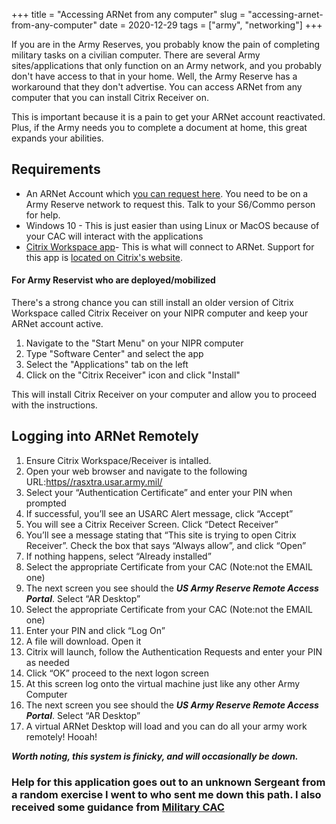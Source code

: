 +++
title = "Accessing ARNet from any computer"
slug = "accessing-arnet-from-any-computer"
date = 2020-12-29
tags = ["army", "networking"]
+++

If you are in the Army Reserves, you probably know the pain of completing military tasks on a civilian computer. There are several Army sites/applications that only function on an Army network, and you probably don't have access to that in your home. Well, the Army Reserve has a workaround that they don't advertise. You can access ARNet from any computer that you can install Citrix Receiver on.

This is important because it is a pain to get your ARNet account reactivated. Plus, if the Army needs you to complete a document at home, this great expands your abilities.

## Requirements

- An ARNet Account which [you can request here](https//aramp.usar.army.mil/). You need to be on a Army Reserve network to request this. Talk to your S6/Commo person for help.
- Windows 10 - This is just easier than using Linux or MacOS because of your CAC will interact with the applications
- [Citrix Workspace app](https//www.citrix.com/content/citrix/en_us/downloads/workspace-app/windows/workspace-app-for-windows-latest.html)- This is what will connect to ARNet. Support for this app is [located on Citrix's website](https//www.citrix.com/products/receiver.html).

#### For Army Reservist who are deployed/mobilized

There's a strong chance you can still install an older version of Citrix Workspace called Citrix Receiver on your NIPR computer and keep your ARNet account active.

1. Navigate to the "Start Menu" on your NIPR computer
2. Type "Software Center" and select the app
3. Select the "Applications" tab on the left
4. Click on the "Citrix Receiver" icon and click "Install"

This will install Citrix Receiver on your computer and allow you to proceed with the instructions.

## Logging into ARNet Remotely

1. Ensure Citrix Workspace/Receiver is intalled.
2. Open your web browser and navigate to the following URL:[https//rasxtra.usar.army.mil/](https//rasxtra.usar.army.mil/)
3. Select your “Authentication Certificate” and enter your PIN when prompted
4. If successful, you’ll see an USARC Alert message, click “Accept”
5. You will see a Citrix Receiver Screen. Click “Detect Receiver”
6. You’ll see a message stating that “This site is trying to open Citrix Receiver”. Check the box that says “Always allow”, and click “Open”
7. If nothing happens, select “Already installed”
8. Select the appropriate Certificate from your CAC (Note:not the EMAIL one)
9. The next screen you see should the ***US Army Reserve Remote Access Portal***. Select “AR Desktop”
10. Select the appropriate Certificate from your CAC (Note:not the EMAIL one)
11. Enter your PIN and click “Log On”
12. A file will download. Open it
13. Citrix will launch, follow the Authentication Requests and enter your PIN as needed
14. Click “OK” proceed to the next logon screen
15. At this screen log onto the virtual machine just like any other Army Computer
16. The next screen you see should the ***US Army Reserve Remote Access Portal***. Select “AR Desktop”
17. A virtual ARNet Desktop will load and you can do all your army work remotely! Hooah!

***Worth noting, this system is finicky, and will occasionally be down.***

### Help for this application goes out to an unknown Sergeant from a random exercise I went to who sent me down this path. I also received some guidance from [Military CAC](https//militarycac.com/rap.htm)
